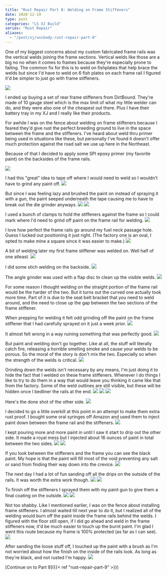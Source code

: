 ```yaml
---
title: "Rust Repair Part 8: Welding on Frame Stiffeners"
date: 2020-12-19
type: post
categories: "LS XJ Build"
series: "Rust Repair"
aliases:
  - "/post/xj/unibody-rust-repair-part-8"
---
```


One of my biggest concerns about my custom fabricated frame rails was the vertical welds joining the frame sections. Vertical welds like those are a big no no when it comes to frames because they're especially prone to failing. The common fix for this is to weld on fishplates that help brace the welds but since I'd have to weld on 6 fish plates on each frame rail I figured it'd be simpler to just go with frame stiffeners.

![](images/1.jpg)

I ended up buying a set of rear frame stiffeners from DirtBound. They're made of 10 gauge steel which is the max limit of what my little welder can do, and they were also one of the cheapest out there. Plus I have their battery tray in my XJ and I really like their products.

For awhile I was on the fence about welding on frame stiffeners because I feared they'd give rust the perfect breeding ground to live in the space between the frame and the stiffeners. I've heard about weld thru primer being used in situations like these, but personally I've found it doesn't offer much protection against the road salt we use up here in the Northeast.

Because of that I decided to apply some SPI epoxy primer (my favorite paint) on the backsides of the frame rails.

![](images/2.jpg)

I had this "great" idea to tape off where I would need to weld so I wouldn't have to grind any paint off.
![](images/3.jpg)

But since I was feeling lazy and brushed the paint on instead of spraying it with a gun, the paint seeped underneath the tape causing me to have to break out the die grinder anyways.
![](images/4.jpg)
![](images/5.jpg)

I used a bunch of clamps to hold the stiffeners against the frame so I could mark where I'd need to grind off paint on the frame rail for welding.
![](images/6.jpg)

I love how perfect the frame rails go around my fuel neck passage hole. Guess I lucked out positioning it just right. (The factory one is an oval, I opted to make mine a square since it was easier to make.)
![](images/7.jpg)

A bit of welding later my first frame stiffener was welded on. Well half of one atleast.
![](images/8.jpg)

I did some stich welding on the backside.
![](images/9.jpg)

The angle grinder was used with a flap disc to clean up the visible welds.
![](images/10.jpg)

For some reason I thought welding on the straight portion of the frame rail would be the harder of the two. But it turns out the curved one actually took more time. Part of it is due to the seat belt bracket that you need to weld around, and the need to close up the gap between the two sections of the frame stiffener.

When prepping for welding it felt odd grinding off the paint on the frame stiffener that I had carefully sprayed on it just a week prior.
![](images/12.jpg)

It almost felt wrong in a way ruining something that was perfectly good.
![](images/13.jpg)

But paint and welding don't go together. Like at all, the stuff will literally catch fire, releasing a horrible smelling smoke and cause your welds to be porous. So the moral of the story is don't mix the two. Especially so when the strength of the welds is critical.
![](images/14.jpg)

Grinding down the welds isn't necessary by any means, I'm just doing it to hide the fact that I welded on these frame stiffeners. Whenever I do things I like to try to do them in a way that would leave you thinking it came like that from the factory. Some of the weld outlines are still visible, but these will be hidden once I bedliner the rails at the end.
![](images/15.jpg)
![](images/16.jpg)
![](images/17.jpg)

Here's the done shot of the other side.
![](images/18.jpg)

I decided to go a little overkill at this point in an attempt to make them extra rust proof. I bought some oral syringes off Amazon and used them to inject paint down between the frame rail and the stiffeners.
![](images/19.jpg)

I kept pouring more and more paint in until I saw it start to drip out the other side. It made a royal mess but I injected about 16 ounces of paint in total between the two sides.
![](images/20.jpg)
![](images/22.jpg)

If you look between the stiffeners and the frame you can see the black paint. My hope is that the paint will fill most of the void preventing any salt or sand from finding their way down into the crevice.
![](images/21.jpg)

The next day I had a lot of fun sanding off all the drips on the outside of the rails. It was worth the extra work though.
![](images/23.jpg)
![](images/24.jpg)

To finish off the stiffeners I sprayed them with my paint gun to give them a final coating on the outside.
![](images/25.jpg)
![](images/26.jpg)

Not too shabby. Like I mentioned earlier, I was on the fence about installing frame stiffeners. I almost waited till next year to do it, but I realized all of the welding would burn off the paint inside the frame rails behind the welds. I figured with the floor still open, if I did go ahead and weld in the frame stiffeners now, it'd be much easier to touch up the burnt paint. I'm glad I went this route because my frame is 100% protected (as far as I can see).
![](images/27.jpg)

After sanding the loose stuff off, I touched up the paint with a brush as I'm not worried about how the finish on the inside of the rails look. As long as they're black, and not rusted I'm happy.
![](images/28.jpg)

[Continue on to Part 9]({{< ref "rust-repair-part-9" >}})
